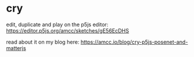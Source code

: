 # cry

edit, duplicate and play on the p5js editor: 
https://editor.p5js.org/amcc/sketches/gE56EcDHS

read about it on my blog here: 
https://amcc.io/blog/cry-p5js-posenet-and-matterjs
